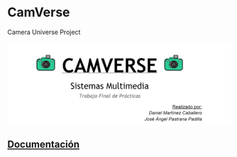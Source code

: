 # CamVerse
Camera Universe Project 

[![](https://github.com/Lotrox/CamVerse/raw/master/CamVerse/doc/camverse.png)](https://www.youtube.com/watch?v=e23ApPGPcug)
## [Documentación](https://github.com/Lotrox/CamVerse/tree/master/CamVerse/doc)
